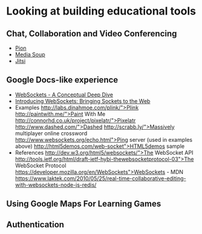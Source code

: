 # Looking at building educational tools

## Chat, Collaboration and Video Conferencing

* [Pion](https://github.com/pion/webrtc)
* [Media Soup](https://github.com/versatica/mediasoup/)
* [Jitsi](https://github.com/jitsi/jitsi)

## Google Docs-like experience

* [WebSockets - A Conceptual Deep Dive](https://ably.com/topic/websockets)
* [Introducing WebSockets: Bringing Sockets to the Web](https://www.html5rocks.com/en/tutorials/websockets/basics/)
* Examples
    http://labs.dinahmoe.com/plink/">Plink
    http://paintwith.me/">Paint With Me
    http://connorhd.co.uk/project/pixelatr/">Pixelatr
    http://www.dashed.com/">Dashed
    http://scrabb.ly/">Massively multiplayer online crossword</a></li>
    http://www.websockets.org/echo.html">Ping server (used in examples above)</a></li>
    http://html5demos.com/web-socket">HTML5demos sample</a></li>
* References
    http://dev.w3.org/html5/websockets/">The WebSocket API</a></li>
    http://tools.ietf.org/html/draft-ietf-hybi-thewebsocketprotocol-03">The WebSocket Protocol</a></li>
    https://developer.mozilla.org/en/WebSockets">WebSockets - MDN</a></li>
https://www.laktek.com/2010/05/25/real-time-collaborative-editing-with-websockets-node-js-redis/

## Using Google Maps For Learning Games

## Authentication
